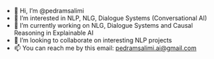 - 👋 Hi, I’m @pedramsalimi
- 👀 I’m interested in NLP, NLG, Dialogue Systems (Conversational AI)
- 🌱 I’m currently working on NLG, Dialogue Systems and Causal Reasoning in Explainable AI
- 💞️ I’m looking to collaborate on interesting NLP projects
- 📫 You can reach me by this email: pedramsalimi.ai@gmail.com

<!---
pedramsalimi/pedramsalimi is a ✨ special ✨ repository because its `README.md` (this file) appears on your GitHub profile.
You can click the Preview link to take a look at your changes.
--->

